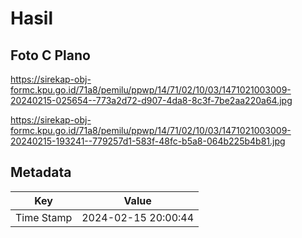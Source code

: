 # Hasil

## Foto C Plano

https://sirekap-obj-formc.kpu.go.id/71a8/pemilu/ppwp/14/71/02/10/03/1471021003009-20240215-025654--773a2d72-d907-4da8-8c3f-7be2aa220a64.jpg

https://sirekap-obj-formc.kpu.go.id/71a8/pemilu/ppwp/14/71/02/10/03/1471021003009-20240215-193241--779257d1-583f-48fc-b5a8-064b225b4b81.jpg


## Metadata

| Key        | Value               |
| ---------- | ------------------- |
| Time Stamp | 2024-02-15 20:00:44 |



